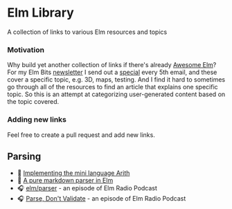 # Elm Library
A collection of links to various Elm resources and topics

### Motivation

Why build yet another collection of links if there's already [Awesome Elm](https://github.com/sporto/awesome-elm)? For my Elm Bits [newsletter](https://elmbits.com/) I send out a [special](https://elmbits.com/tag/special/) every 5th email, and these cover a specific topic, e.g. 3D, maps, testing. And I find it hard to sometimes go through all of the resources to find an article that explains one specific topic. So this is an attempt at categorizing user-generated content based on the topic covered.

### Adding new links

Feel free to create a pull request and add new links.

## Parsing

- 📖 [Implementing the mini language Arith](https://jxxcarlson.medium.com/implementing-the-mini-language-arith-in-elm-a522f9a7101)
- 📖 [A pure markdown parser in Elm](https://jxxcarlson.medium.com/a-pure-elm-markdown-parser-7b1ac0a19fd9)
- 🎧 [elm/parser](https://elm-radio.com/episode/elm-parser) - an episode of Elm Radio Podcast
- 🎧 [Parse, Don't Validate](https://elm-radio.com/episode/parse-dont-validate) - an episode of Elm Radio Podcast
